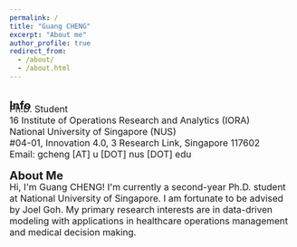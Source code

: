 ```yaml
---
permalink: /
title: "Guang CHENG"
excerpt: "About me"
author_profile: true
redirect_from: 
  - /about/
  - /about.html
---  
```

<br>
<b style="font-size: 20px;">Info</b>
<p style="font-size: 16px; margin-top: -1em">
  Ph.D. Student  <br> 16
  Institute of Operations Research and Analytics (IORA)  <br>
  National University of Singapore (NUS)   <br>
  #04-01, Innovation 4.0, 3 Research Link, Singapore 117602   <br>
  Email: gcheng [AT] u [DOT] nus [DOT] edu  <br>
</p>

<b style="font-size: 20px;">About Me</b>
<p style="font-size: 16px; margin-top: -1em">
Hi, I'm Guang CHENG! I'm currently a second-year Ph.D. student at National University of Singapore.
I am fortunate to be advised by Joel Goh.
My primary research interests are in data-driven modeling with applications in healthcare operations management and medical decision making.
</p>